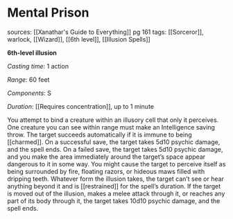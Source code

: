 # Mental Prison
sources: [[Xanathar's Guide to Everything]] pg 161
tags: [[Sorceror]], warlock, [[Wizard]], [[6th level]], [[Illusion Spells]]

**6th-level illusion**

*Casting time*: 1 action

*Range*: 60 feet

*Components*: S

*Duration*: [[Requires concentration]], up to 1 minute

You attempt to bind a creature within an illusory cell that only it perceives. One creature you can see within range must make an Intelligence saving throw. The target succeeds automatically if it is immune to being [[charmed]]. On a successful save, the target takes 5d10 psychic damage, and the spell ends. On a failed save, the target takes 5d10 psychic damage, and you make the area immediately around the target’s space appear dangerous to it in some way. You might cause the target to perceive itself as being surrounded by fire, floating razors, or hideous maws filled with dripping teeth. Whatever form the illusion takes, the target can’t see or hear anything beyond it and is [[restrained]] for the spell’s duration. If the target is moved out of the illusion, makes a melee attack through it, or reaches any part of its body through it, the target takes 10d10 psychic damage, and the spell ends.
